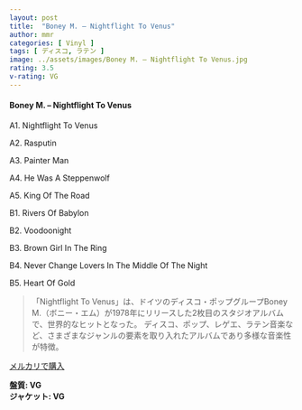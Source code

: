 ```yaml
---
layout: post
title:  "Boney M. – Nightflight To Venus"
author: mmr
categories: [ Vinyl ]
tags: [ ディスコ, ラテン ]
image: ../assets/images/Boney M. – Nightflight To Venus.jpg
rating: 3.5
v-rating: VG
---
```


#### Boney M. – Nightflight To Venus

A1. Nightflight To Venus

A2. Rasputin

A3. Painter Man

A4. He Was A Steppenwolf

A5. King Of The Road

B1. Rivers Of Babylon

B2. Voodoonight

B3. Brown Girl In The Ring

B4. Never Change Lovers In The Middle Of The Night

B5. Heart Of Gold

> 「Nightflight To Venus」は、ドイツのディスコ・ポップグループBoney M.（ボニー・エム）が1978年にリリースした2枚目のスタジオアルバムで、世界的なヒットとなった。
ディスコ、ポップ、レゲエ、ラテン音楽など、さまざまなジャンルの要素を取り入れたアルバムであり多様な音楽性が特徴。

[メルカリで購入](https://jp.mercari.com/item/m84592049827)

<div class="mt-4 mb-4 d-flex align-items-center">
<strong class="mr-1">盤質: VG</strong>
</div>
<div class="mt-4 mb-4 d-flex align-items-center">
<strong class="mr-1">ジャケット: VG</strong>
</div>
